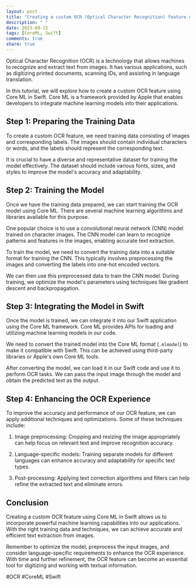 ```yaml
---
layout: post
title: "Creating a custom OCR (Optical Character Recognition) feature using Core ML in Swift"
description: " "
date: 2023-09-15
tags: [CoreML, Swift]
comments: true
share: true
---
```


Optical Character Recognition (OCR) is a technology that allows machines to recognize and extract text from images. It has various applications, such as digitizing printed documents, scanning IDs, and assisting in language translation.

In this tutorial, we will explore how to create a custom OCR feature using Core ML in Swift. Core ML is a framework provided by Apple that enables developers to integrate machine learning models into their applications.

## Step 1: Preparing the Training Data

To create a custom OCR feature, we need training data consisting of images and corresponding labels. The images should contain individual characters or words, and the labels should represent the corresponding text.

It is crucial to have a diverse and representative dataset for training the model effectively. The dataset should include various fonts, sizes, and styles to improve the model's accuracy and adaptability.

## Step 2: Training the Model

Once we have the training data prepared, we can start training the OCR model using Core ML. There are several machine learning algorithms and libraries available for this purpose.

One popular choice is to use a convolutional neural network (CNN) model trained on character images. The CNN model can learn to recognize patterns and features in the images, enabling accurate text extraction.

To train the model, we need to convert the training data into a suitable format for training the CNN. This typically involves preprocessing the images and converting the labels into one-hot encoded vectors.

We can then use this preprocessed data to train the CNN model. During training, we optimize the model's parameters using techniques like gradient descent and backpropagation.

## Step 3: Integrating the Model in Swift

Once the model is trained, we can integrate it into our Swift application using the Core ML framework. Core ML provides APIs for loading and utilizing machine learning models in our code.

We need to convert the trained model into the Core ML format (`.mlmodel`) to make it compatible with Swift. This can be achieved using third-party libraries or Apple's own Core ML tools.

After converting the model, we can load it in our Swift code and use it to perform OCR tasks. We can pass the input image through the model and obtain the predicted text as the output.

## Step 4: Enhancing the OCR Experience

To improve the accuracy and performance of our OCR feature, we can apply additional techniques and optimizations. Some of these techniques include:

1. Image preprocessing: Cropping and resizing the image appropriately can help focus on relevant text and improve recognition accuracy.

2. Language-specific models: Training separate models for different languages can enhance accuracy and adaptability for specific text types.

3. Post-processing: Applying text correction algorithms and filters can help refine the extracted text and eliminate errors.

## Conclusion

Creating a custom OCR feature using Core ML in Swift allows us to incorporate powerful machine learning capabilities into our applications. With the right training data and techniques, we can achieve accurate and efficient text extraction from images.

Remember to optimize the model, preprocess the input images, and consider language-specific requirements to enhance the OCR experience. With time and further refinement, the OCR feature can become an essential tool for digitizing and working with textual information. 

#OCR #CoreML #Swift